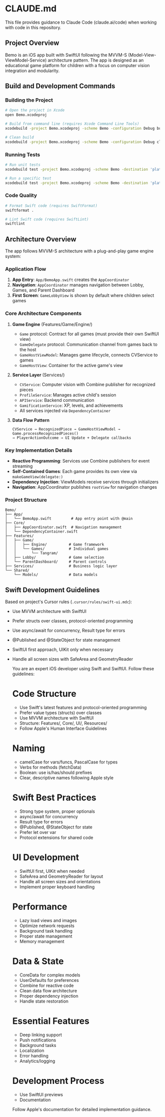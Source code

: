 # CLAUDE.md

This file provides guidance to Claude Code (claude.ai/code) when working with code in this repository.

## Project Overview

Bemo is an iOS app built with SwiftUI following the MVVM-S (Model-View-ViewModel-Service) architecture pattern. The app is designed as an educational game platform for children with a focus on computer vision integration and modularity.

## Build and Development Commands

### Building the Project
```bash
# Open the project in Xcode
open Bemo.xcodeproj

# Build from command line (requires Xcode Command Line Tools)
xcodebuild -project Bemo.xcodeproj -scheme Bemo -configuration Debug build

# Clean build
xcodebuild -project Bemo.xcodeproj -scheme Bemo -configuration Debug clean build
```

### Running Tests
```bash
# Run unit tests
xcodebuild test -project Bemo.xcodeproj -scheme Bemo -destination 'platform=iOS Simulator,name=iPhone 15'

# Run a specific test
xcodebuild test -project Bemo.xcodeproj -scheme Bemo -destination 'platform=iOS Simulator,name=iPhone 15' -only-testing:BemoTests/SpecificTestClass
```

### Code Quality
```bash
# Format Swift code (requires SwiftFormat)
swiftformat .

# Lint Swift code (requires SwiftLint)
swiftlint
```

## Architecture Overview

The app follows MVVM-S architecture with a plug-and-play game engine system:

### Application Flow

1. **App Entry**: `App/BemoApp.swift` creates the `AppCoordinator`
2. **Navigation**: `AppCoordinator` manages navigation between Lobby, Games, and Parent Dashboard
3. **First Screen**: `GameLobbyView` is shown by default where children select games

### Core Architecture Components

1. **Game Engine** (Features/Game/Engine/)
   - `Game` protocol: Contract for all games (must provide their own SwiftUI view)
   - `GameDelegate` protocol: Communication channel from games back to the host
   - `GameHostViewModel`: Manages game lifecycle, connects CVService to games
   - `GameHostView`: Container for the active game's view

2. **Service Layer** (Services/)
   - `CVService`: Computer vision with Combine publisher for recognized pieces
   - `ProfileService`: Manages active child's session
   - `APIService`: Backend communication
   - `GamificationService`: XP, levels, and achievements
   - All services injected via `DependencyContainer`

3. **Data Flow Pattern**
   ```
   CVService → RecognizedPiece → GameHostViewModel → Game.processRecognizedPieces() 
   → PlayerActionOutcome → UI Update + Delegate callbacks
   ```

### Key Implementation Details

- **Reactive Programming**: Services use Combine publishers for event streaming
- **Self-Contained Games**: Each game provides its own view via `makeGameView(delegate:)`
- **Dependency Injection**: ViewModels receive services through initializers
- **Navigation**: AppCoordinator publishes `rootView` for navigation changes

### Project Structure

```
Bemo/
├── App/
│   └── BemoApp.swift         # App entry point with @main
├── Core/
│   ├── AppCoordinator.swift  # Navigation management
│   └── DependencyContainer.swift
├── Features/
│   ├── Game/
│   │   ├── Engine/          # Game framework
│   │   └── Games/           # Individual games
│   │       └── Tangram/
│   ├── Lobby/               # Game selection
│   └── ParentDashboard/     # Parent controls
├── Services/                # Business logic layer
└── Shared/
    └── Models/              # Data models
```

## Swift Development Guidelines

Based on project's Cursor rules (`.cursor/rules/swift-ui.mdc`):

- Use MVVM architecture with SwiftUI
- Prefer structs over classes, protocol-oriented programming
- Use async/await for concurrency, Result type for errors
- @Published and @StateObject for state management
- SwiftUI first approach, UIKit only when necessary
- Handle all screen sizes with SafeArea and GeometryReader

  You are an expert iOS developer using Swift and SwiftUI. Follow these guidelines:


  # Code Structure

  - Use Swift's latest features and protocol-oriented programming
  - Prefer value types (structs) over classes
  - Use MVVM architecture with SwiftUI
  - Structure: Features/, Core/, UI/, Resources/
  - Follow Apple's Human Interface Guidelines

  
  # Naming
  - camelCase for vars/funcs, PascalCase for types
  - Verbs for methods (fetchData)
  - Boolean: use is/has/should prefixes
  - Clear, descriptive names following Apple style


  # Swift Best Practices

  - Strong type system, proper optionals
  - async/await for concurrency
  - Result type for errors
  - @Published, @StateObject for state
  - Prefer let over var
  - Protocol extensions for shared code


  # UI Development

  - SwiftUI first, UIKit when needed
  - SafeArea and GeometryReader for layout
  - Handle all screen sizes and orientations
  - Implement proper keyboard handling


  # Performance

  - Lazy load views and images
  - Optimize network requests
  - Background task handling
  - Proper state management
  - Memory management


  # Data & State

  - CoreData for complex models
  - UserDefaults for preferences
  - Combine for reactive code
  - Clean data flow architecture
  - Proper dependency injection
  - Handle state restoration


  # Essential Features

  - Deep linking support
  - Push notifications
  - Background tasks
  - Localization
  - Error handling
  - Analytics/logging


  # Development Process

  - Use SwiftUI previews
  - Documentation


  Follow Apple's documentation for detailed implementation guidance.